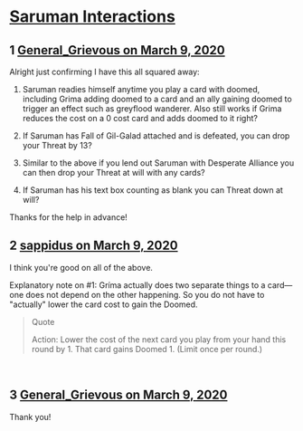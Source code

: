 # [Saruman Interactions](https://community.fantasyflightgames.com/topic/306708-saruman-interactions/)

## 1 [General_Grievous on March 9, 2020](https://community.fantasyflightgames.com/topic/306708-saruman-interactions/?do=findComment&comment=3910365)

Alright just confirming I have this all squared away:

1. Saruman readies himself anytime you play a card with doomed, including Grima adding doomed to a card and an ally gaining doomed to trigger an effect such as greyflood wanderer. Also still works if Grima reduces the cost on a 0 cost card and adds doomed to it right?

2. If Saruman has Fall of Gil-Galad attached and is defeated, you can drop your Threat by 13?

3. Similar to the above if you lend out Saruman with Desperate Alliance you can then drop your Threat at will with any cards?

4. If Saruman has his text box counting as blank you can Threat down at will?

Thanks for the help in advance!

## 2 [sappidus on March 9, 2020](https://community.fantasyflightgames.com/topic/306708-saruman-interactions/?do=findComment&comment=3910376)

I think you're good on all of the above.

Explanatory note on #1: Gríma actually does two separate things to a card—one does not depend on the other happening. So you do not have to "actually" lower the card cost to gain the Doomed.

> Quote
> 
> Action: Lower the cost of the next card you play from your hand this round by 1. That card gains Doomed 1. (Limit once per round.)

 

## 3 [General_Grievous on March 9, 2020](https://community.fantasyflightgames.com/topic/306708-saruman-interactions/?do=findComment&comment=3910393)

Thank you!

